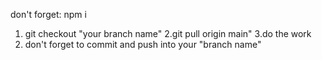 don't forget: npm i 



1. git checkout "your branch name"
2.git pull origin main"
3.do the work
4. don't forget to commit and push into your "branch name"